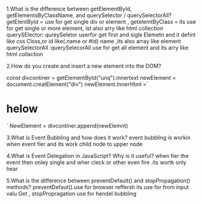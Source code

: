 1.What is the difference between getElementById, getElementsByClassName, and querySelector / querySelectorAll?
getElentById = use for get single div or element ,
getelemtByClass = its use for get single or more element, ist also arry like html collection
querySElector: qureySeletor userfor get first and sigle Elemetn and it defint like css Clsss,or id like(.name or #id)  name ,its also array like element 
querySelectorAll :querySelecorAll use for get all element and its arry like html collaction



2.How do you create and insert a new element into the DOM?
<div id ="unq"></div>
const divcontiner = getElementById("unq").innertext
newElement = document.creatElement("div")
newElement.InnerHtml =`<h1>helow</h1>`
NewElement = divcontiner.append(newElemnt)

3.What is Event Bubbling and how does it work?
event bubbling is workin when event fier and its work child node to upper node

4.What is Event Delegation in JavaScript? Why is it useful?
when fier the event then onley single and wher cleck or other even fire .its wortk only hear



5.What is the difference between preventDefault() and stopPropagation() methods?
preventDefaut().use for browser reffersh its use for from input valu Get , stopPropragation use for hendel bubbling 